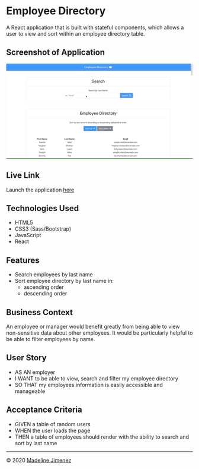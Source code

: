 # Employee Directory

A React application that is built with stateful components, which allows a user to view and sort within an employee directory table.


## Screenshot of Application

![Desktop](./public/gifs/demo.gif)

## Live Link
Launch the application [here](---)

## Technologies Used
- HTML5
- CSS3 (Sass/Bootstrap)
- JavaScript
- React

## Features
- Search employees by last name
- Sort employee directory by last name in:
    - ascending order
    - descending order

## Business Context
An employee or manager would benefit greatly from being able to view non-sensitive data about other employees. It would be particularly helpful to be able to filter employees by name.

## User Story
- AS AN employer
- I WANT to be able to view, search and filter my employee directory
- SO THAT my employees information is easily accessible and manageable

## Acceptance Criteria
- GIVEN a table of random users
- WHEN the user loads the page
- THEN a table of employees should render with the ability to search and sort by last name

- - -
© 2020 [Madeline Jimenez](https://github.com/mijimenez)